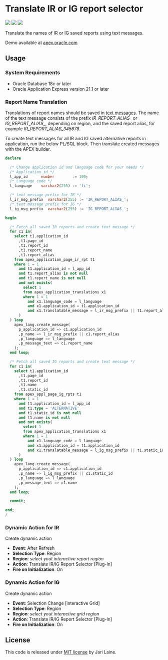 # Translate IR or IG report selector
![](https://img.shields.io/badge/Plug--in_Type-Dynamic_Action-orange.svg)
![](https://img.shields.io/badge/Oracle_Database-18c-blue.svg)
![](https://img.shields.io/badge/APEX-21.1-success.svg)

Translate the names of IR or IG saved reports using text messages.

Demo available at [apex.oracle.com](https://apex.oracle.com/pls/apex/jari/r/translate-ir-report-selector-plug-in-demo/home)

## Usage

### System Requirements
* Oracle Database 18c or later
* Oracle Application Express version 21.1 or later

### Report Name Translation

Translations of report names should be saved in [text messages](https://docs.oracle.com/en/database/oracle/application-express/21.1/htmdb/translating-messages.html#GUID-3557FD3D-EC89-4F18-91B7-E8E304459266). The name of the text message consists of the prefix *IR_REPORT_ALIAS_* or *IG_REPORT_ALIAS_*, depending on region, and the saved report alias, for example *IR_REPORT_ALIAS_345678*.

To create text messages for all IR and IG saved alternative reports in application, run the below PL/SQL block. Then translate created messages with the APEX builder.

```sql
declare

  /* Change application id and language code for your needs */
  /* Application id */
  l_app_id      number        := 100;
  /* Language code */
  l_language    varchar2(255) := 'fi';

  /* text message prefix for IR */
  l_ir_msg_prefix  varchar2(255) := 'IR_REPORT_ALIAS_';
  /* text message prefix for IG */
  l_ig_msg_prefix  varchar2(255) := 'IG_REPORT_ALIAS_';

begin

  /* Fetch all saved IR reports and create text message */
  for c1 in(
    select t1.application_id
      ,t1.page_id
      ,t1.report_id
      ,t1.report_name
      ,t1.report_alias
    from apex_application_page_ir_rpt t1
    where 1 = 1
      and t1.application_id = l_app_id
      and t1.report_alias is not null
      and t1.report_name is not null
      and not exists(
        select 1
        from apex_application_translations x1
        where 1 = 1
          and x1.language_code = l_language
          and x1.application_id = t1.application_id
          and x1.translatable_message = l_ir_msg_prefix || t1.report_alias
      )
  ) loop
    apex_lang.create_message(
      p_application_id => c1.application_id
      ,p_name => l_ir_msg_prefix || c1.report_alias
      ,p_language => l_language
      ,p_message_text => c1.report_name
    );
  end loop;

  /* Fetch all saved IG reports and create text message */
  for c1 in(
    select t1.application_id
      ,t1.page_id
      ,t1.report_id
      ,t1.name
      ,t1.static_id
    from apex_appl_page_ig_rpts t1
    where 1 = 1
      and t1.application_id = l_app_id
      and t1.type = 'ALTERNATIVE'
      and t1.static_id is not null
      and t1.name is not null
      and not exists(
        select 1
        from apex_application_translations x1
        where 1 = 1
          and x1.language_code = l_language
          and x1.application_id = t1.application_id
          and x1.translatable_message = l_ig_msg_prefix || t1.static_id
      )
  ) loop
    apex_lang.create_message(
      p_application_id => c1.application_id
      ,p_name => l_ig_msg_prefix || c1.static_id
      ,p_language => l_language
      ,p_message_text => c1.name
    );
  end loop;

  commit;

end;
/
```
### Dynamic Action for IR

Create dynamic action
- **Event**: After Refresh
- **Selection Type**: Region
- **Region**: *select yout interactive report region*
- **Action**: Translate IR/IG Report Selector [Plug-In]
- **Fire on Initialization**: On

### Dynamic Action for IG

Create dynamic action
- **Event**: Selection Change [interactive Grid]
- **Selection Type**: Region
- **Region**: *select yout interactive grid region*
- **Action**: Translate IR/IG Report Selector [Plug-In]
- **Fire on Initialization**: On

## License

This code is released under [MIT license](https://github.com/jariolaine/apex-dynamic-action-plugin-translate-ir-report-selector/blob/master/LICENSE) by Jari Laine.

